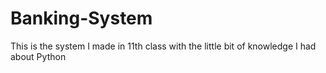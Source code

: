 # Banking-System
This is the system I made in 11th class with the little bit of knowledge I had about Python
